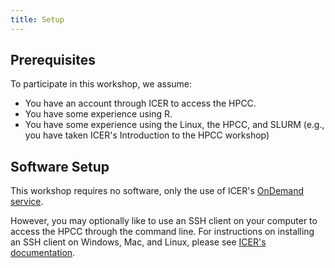 ```yaml
---
title: Setup
---
```


## Prerequisites

To participate in this workshop, we assume:

  - You have an account through ICER to access the HPCC.
  - You have some experience using R.
  - You have some experience using the Linux, the HPCC, and SLURM (e.g., you have taken ICER's Introduction to the HPCC workshop)

## Software Setup

This workshop requires no software, only the use of ICER's [OnDemand service](https://ondemand.hpcc.msu.edu).

However, you may optionally like to use an SSH client on your computer to access the HPCC through the command line.
For instructions on installing an SSH client on Windows, Mac, and Linux, please see [ICER's documentation](https://docs.icer.msu.edu/install_ssh_client/).
